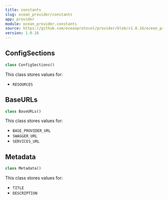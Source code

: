 ```yaml
---
title: constants
slug: ocean_provider/constants
app: provider
module: ocean_provider.constants
source: https://github.com/oceanprotocol/provider/blob/v1.0.16/ocean_provider/constants.py
version: 1.0.16
---
```

## ConfigSections

```python
class ConfigSections()
```

This class stores values for:

- `RESOURCES`

## BaseURLs

```python
class BaseURLs()
```

This class stores values for:

- `BASE_PROVIDER_URL`
- `SWAGGER_URL`
- `SERVICES_URL`

## Metadata

```python
class Metadata()
```

This class stores values for:

- `TITLE`
- `DESCRIPTION`

